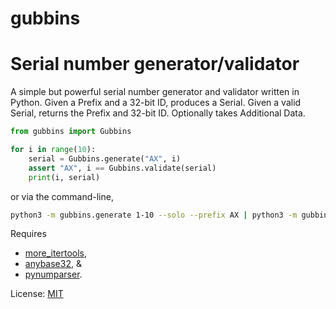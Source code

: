 # gubbins
Serial number generator/validator
======

A simple but powerful serial number generator and validator written in
Python.  Given a Prefix and a 32-bit ID, produces a Serial.  Given a valid
Serial, returns the Prefix and 32-bit ID.  Optionally takes Additional Data.

```python
from gubbins import Gubbins

for i in range(10):
	serial = Gubbins.generate("AX", i)
	assert "AX", i == Gubbins.validate(serial)
	print(i, serial)
```

or via the command-line,

```bash
python3 -m gubbins.generate 1-10 --solo --prefix AX | python3 -m gubbins.validate
```

Requires
* [more_itertools](https://github.com/erikrose/more-itertools),
* [anybase32](https://github.com/alanblevins/anybase32), &
* [pynumparser](https://gitlab.com/n2vram/pynumparser).

License: [MIT](https://opensource.org/licenses/MIT)
